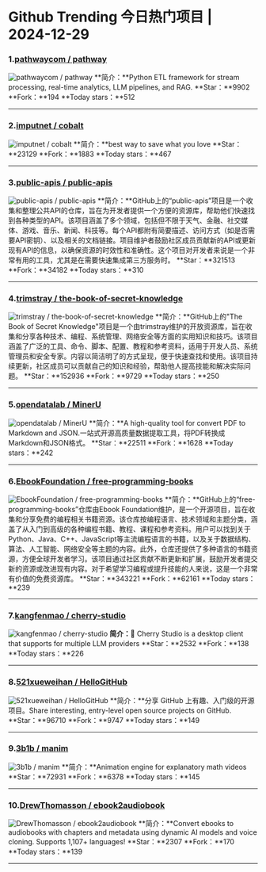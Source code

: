 # Github Trending 今日热门项目 | 2024-12-29
### 1.[pathwaycom / pathway](https://github.com/pathwaycom/pathway)

![pathwaycom / pathway](https://opengraph.githubassets.com/e6c2013e8ff97795ef1b6378c7aa7bc22006d505fa50271750d860af1dab99dd/pathwaycom/pathway)
**简介：**Python ETL framework for stream processing, real-time analytics, LLM pipelines, and RAG.
**Star：**9902
**Fork：**194
**Today stars：**512

---

### 2.[imputnet / cobalt](https://github.com/imputnet/cobalt)

![imputnet / cobalt](https://opengraph.githubassets.com/bba91d8f48b16043997251aaccd5fae88b68ec1d47ef17b5ff6c5436b48384bb/imputnet/cobalt)
**简介：**best way to save what you love
**Star：**23129
**Fork：**1883
**Today stars：**467

---

### 3.[public-apis / public-apis](https://github.com/public-apis/public-apis)

![public-apis / public-apis](https://repository-images.githubusercontent.com/54346799/e5ee272c-dfe1-40e5-b66b-b0a36e815254)
**简介：**GitHub上的“public-apis”项目是一个收集和整理公共API的仓库，旨在为开发者提供一个方便的资源库，帮助他们快速找到各种类型的API。该项目涵盖了多个领域，包括但不限于天气、金融、社交媒体、游戏、音乐、新闻、科技等。每个API都附有简要描述、访问方式（如是否需要API密钥）、以及相关的文档链接。项目维护者鼓励社区成员贡献新的API或更新现有API的信息，以确保资源的时效性和准确性。这个项目对开发者来说是一个非常有用的工具，尤其是在需要快速集成第三方服务时。
**Star：**321513
**Fork：**34182
**Today stars：**310

---

### 4.[trimstray / the-book-of-secret-knowledge](https://github.com/trimstray/the-book-of-secret-knowledge)

![trimstray / the-book-of-secret-knowledge](https://opengraph.githubassets.com/67ab50cb61146012863569ce4d08bf5144d51c2c0f5a2a18860e8d17dc5cd958/trimstray/the-book-of-secret-knowledge)
**简介：**GitHub上的"The Book of Secret Knowledge"项目是一个由trimstray维护的开放资源库，旨在收集和分享各种技术、编程、系统管理、网络安全等方面的实用知识和技巧。该项目涵盖了广泛的工具、命令、脚本、配置、教程和参考资料，适用于开发人员、系统管理员和安全专家。内容以简洁明了的方式呈现，便于快速查找和使用。该项目持续更新，社区成员可以贡献自己的知识和经验，帮助他人提高技能和解决实际问题。
**Star：**152936
**Fork：**9729
**Today stars：**250

---

### 5.[opendatalab / MinerU](https://github.com/opendatalab/MinerU)

![opendatalab / MinerU](https://opengraph.githubassets.com/2ef5ce6306b9c1357d4dbb8e786fd5ebb0a748a594107cb0ad8ce8f9bfd70967/opendatalab/MinerU)
**简介：**A high-quality tool for convert PDF to Markdown and JSON.一站式开源高质量数据提取工具，将PDF转换成Markdown和JSON格式。
**Star：**22511
**Fork：**1628
**Today stars：**242

---

### 6.[EbookFoundation / free-programming-books](https://github.com/EbookFoundation/free-programming-books)

![EbookFoundation / free-programming-books](https://opengraph.githubassets.com/6f6a0b3c95476ce510b7ffab3742525e29f17810b1141edfa0f0b637f5e9cd5a/EbookFoundation/free-programming-books)
**简介：**GitHub上的“free-programming-books”仓库由Ebook Foundation维护，是一个开源项目，旨在收集和分享免费的编程相关书籍资源。该仓库按编程语言、技术领域和主题分类，涵盖了从入门到高级的各种编程书籍、教程、课程和参考资料。用户可以找到关于Python、Java、C++、JavaScript等主流编程语言的书籍，以及关于数据结构、算法、人工智能、网络安全等主题的内容。此外，仓库还提供了多种语言的书籍资源，方便全球开发者学习。该项目通过社区贡献不断更新和扩展，鼓励开发者提交新的资源或改进现有内容。对于希望学习编程或提升技能的人来说，这是一个非常有价值的免费资源库。
**Star：**343221
**Fork：**62161
**Today stars：**239

---

### 7.[kangfenmao / cherry-studio](https://github.com/kangfenmao/cherry-studio)

![kangfenmao / cherry-studio](https://opengraph.githubassets.com/02c866d391dabb33348b096f6a2d9b3d25f69aea4baa59bf63abc633e970279c/kangfenmao/cherry-studio)
**简介：**🍒 Cherry Studio is a desktop client that supports for multiple LLM providers
**Star：**2532
**Fork：**138
**Today stars：**226

---

### 8.[521xueweihan / HelloGitHub](https://github.com/521xueweihan/HelloGitHub)

![521xueweihan / HelloGitHub](https://opengraph.githubassets.com/50d6745b6726beb8349e4a575989ca6e80db19535679c816f05d018c4c6253b6/521xueweihan/HelloGitHub)
**简介：**分享 GitHub 上有趣、入门级的开源项目。Share interesting, entry-level open source projects on GitHub.
**Star：**96710
**Fork：**9747
**Today stars：**149

---

### 9.[3b1b / manim](https://github.com/3b1b/manim)

![3b1b / manim](https://opengraph.githubassets.com/6f7da8b5d8980a63c9893237a647c52389957304734fd430a8dce161650d2f92/3b1b/manim)
**简介：**Animation engine for explanatory math videos
**Star：**72931
**Fork：**6378
**Today stars：**145

---

### 10.[DrewThomasson / ebook2audiobook](https://github.com/DrewThomasson/ebook2audiobook)

![DrewThomasson / ebook2audiobook](https://opengraph.githubassets.com/b7a17f0069d371877a401fa61b1fe1bc5231b8aff55260948a1e93ea2f0bd88f/DrewThomasson/ebook2audiobook)
**简介：**Convert ebooks to audiobooks with chapters and metadata using dynamic AI models and voice cloning. Supports 1,107+ languages!
**Star：**2307
**Fork：**170
**Today stars：**139

---

